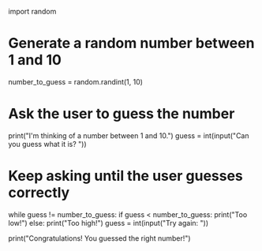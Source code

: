 import random

# Generate a random number between 1 and 10
number_to_guess = random.randint(1, 10)

# Ask the user to guess the number
print("I'm thinking of a number between 1 and 10.")
guess = int(input("Can you guess what it is? "))

# Keep asking until the user guesses correctly
while guess != number_to_guess:
    if guess < number_to_guess:
        print("Too low!")
    else:
        print("Too high!")
    guess = int(input("Try again: "))

print("Congratulations! You guessed the right number!")
